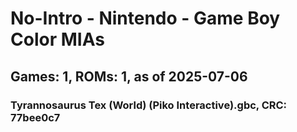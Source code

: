 # No-Intro - Nintendo - Game Boy Color MIAs
## Games: 1, ROMs: 1, as of 2025-07-06

### Tyrannosaurus Tex (World) (Piko Interactive).gbc, CRC: 77bee0c7
